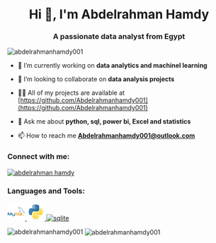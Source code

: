 <h1 align="center">Hi 👋, I'm Abdelrahman Hamdy</h1>
<h3 align="center">A passionate data analyst from Egypt</h3>

<p align="left"> <img src="https://komarev.com/ghpvc/?username=abdelrahmanhamdy001&label=Profile%20views&color=0e75b6&style=flat" alt="abdelrahmanhamdy001" /> </p>

- 🌱 I’m currently working on **data analytics and machinel learning**

- 👯 I’m looking to collaborate on **data analysis projects**

- 👨‍💻 All of my projects are available at [https://github.com/Abdelrahmanhamdy001](https://github.com/Abdelrahmanhamdy001)

- 💬 Ask me about **python, sql, power bi, Excel and statistics**

- 📫 How to reach me **Abdelrahmanhamdy001@outlook.com**

<h3 align="left">Connect with me:</h3>
<p align="left">
<a href=www.linkedin.com/in/abdelrahman-hamddy" target="blank"><img align="center" src="https://raw.githubusercontent.com/rahuldkjain/github-profile-readme-generator/master/src/images/icons/Social/linked-in-alt.svg" alt="abdelrahman hamdy" height="30" width="40" /></a>
</p>

<h3 align="left">Languages and Tools:</h3>
<p align="left"> <a href="https://www.mysql.com/" target="_blank" rel="noreferrer"> <img src="https://raw.githubusercontent.com/devicons/devicon/master/icons/mysql/mysql-original-wordmark.svg" alt="mysql" width="40" height="40"/> </a> <a href="https://www.python.org" target="_blank" rel="noreferrer"> <img src="https://raw.githubusercontent.com/devicons/devicon/master/icons/python/python-original.svg" alt="python" width="40" height="40"/> </a> <a href="https://www.sqlite.org/" target="_blank" rel="noreferrer"> <img src="https://www.vectorlogo.zone/logos/sqlite/sqlite-icon.svg" alt="sqlite" width="40" height="40"/> </a> </p>

<p><img align="left" src="https://github-readme-stats.vercel.app/api/top-langs?username=abdelrahmanhamdy001&show_icons=true&locale=en&layout=compact" alt="abdelrahmanhamdy001" /></p>

<p>&nbsp;<img align="center" src="https://github-readme-stats.vercel.app/api?username=abdelrahmanhamdy001&show_icons=true&locale=en" alt="abdelrahmanhamdy001" /></p>
